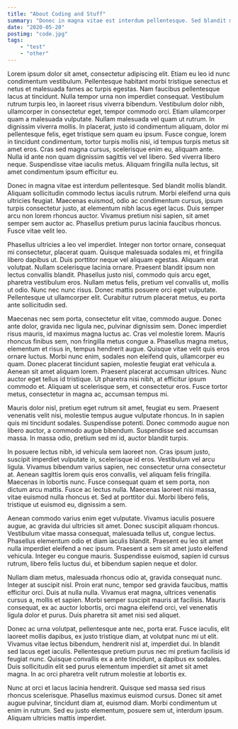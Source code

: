 ```yaml
---
title: "About Coding and Stuff"
summary: "Donec in magna vitae est interdum pellentesque. Sed blandit mollis blandit. Aliquam sollicitudin commodo lectus iaculis rutrum. Morbi eleifend urna quis ultricies feugiat. Maecenas euismod, odio ac condimentum cursus, ipsum turpis consectetur justo, at elementum nibh lacus eget lacus."
date: "2020-05-20"
postimg: "code.jpg"
tags:
    - "test"
    - "other"
---
```



Lorem ipsum dolor sit amet, consectetur adipiscing elit. Etiam eu leo id nunc condimentum vestibulum. Pellentesque habitant morbi tristique senectus et netus et malesuada fames ac turpis egestas. Nam faucibus pellentesque lacus at tincidunt. Nulla tempor urna non imperdiet consequat. Vestibulum rutrum turpis leo, in laoreet risus viverra bibendum. Vestibulum dolor nibh, ullamcorper in consectetur eget, tempor commodo orci. Etiam ullamcorper quam a malesuada vulputate. Nullam malesuada vel quam ut rutrum. In dignissim viverra mollis. In placerat, justo id condimentum aliquam, dolor mi pellentesque felis, eget tristique sem quam eu ipsum. Fusce congue, lorem in tincidunt condimentum, tortor turpis mollis nisi, id tempus turpis metus sit amet eros. Cras sed magna cursus, scelerisque enim eu, aliquam ante. Nulla id ante non quam dignissim sagittis vel vel libero. Sed viverra libero neque. Suspendisse vitae iaculis metus. Aliquam fringilla nulla lectus, sit amet condimentum ipsum efficitur eu.

Donec in magna vitae est interdum pellentesque. Sed blandit mollis blandit. Aliquam sollicitudin commodo lectus iaculis rutrum. Morbi eleifend urna quis ultricies feugiat. Maecenas euismod, odio ac condimentum cursus, ipsum turpis consectetur justo, at elementum nibh lacus eget lacus. Duis semper arcu non lorem rhoncus auctor. Vivamus pretium nisi sapien, sit amet semper sem auctor ac. Phasellus pretium purus lacinia faucibus rhoncus. Fusce vitae velit leo.

Phasellus ultricies a leo vel imperdiet. Integer non tortor ornare, consequat mi consectetur, placerat quam. Quisque malesuada sodales mi, et fringilla libero dapibus ut. Duis porttitor neque vel aliquam egestas. Aliquam erat volutpat. Nullam scelerisque lacinia ornare. Praesent blandit ipsum non lectus convallis blandit. Phasellus justo nisl, commodo quis arcu eget, pharetra vestibulum eros. Nullam metus felis, pretium vel convallis ut, mollis ut odio. Nunc nec nunc risus. Donec mattis posuere orci eget vulputate. Pellentesque ut ullamcorper elit. Curabitur rutrum placerat metus, eu porta ante sollicitudin sed.

Maecenas nec sem porta, consectetur elit vitae, commodo augue. Donec ante dolor, gravida nec ligula nec, pulvinar dignissim sem. Donec imperdiet risus mauris, id maximus magna luctus ac. Cras vel molestie lorem. Mauris rhoncus finibus sem, non fringilla metus congue a. Phasellus magna metus, elementum et risus in, tempus hendrerit augue. Quisque vitae velit quis eros ornare luctus. Morbi nunc enim, sodales non eleifend quis, ullamcorper eu quam. Donec placerat tincidunt sapien, molestie feugiat erat vehicula a. Aenean sit amet aliquam lorem. Praesent placerat accumsan ultrices. Nunc auctor eget tellus id tristique. Ut pharetra nisi nibh, at efficitur ipsum commodo et. Aliquam ut scelerisque sem, et consectetur eros. Fusce tortor metus, consectetur in magna ac, accumsan tempus mi.

Mauris dolor nisl, pretium eget rutrum sit amet, feugiat eu sem. Praesent venenatis velit nisi, molestie tempus augue vulputate rhoncus. In in sapien quis mi tincidunt sodales. Suspendisse potenti. Donec commodo augue non libero auctor, a commodo augue bibendum. Suspendisse sed accumsan massa. In massa odio, pretium sed mi id, auctor blandit turpis.

In posuere lectus nibh, id vehicula sem laoreet non. Cras ipsum justo, suscipit imperdiet vulputate in, scelerisque id eros. Vestibulum vel arcu ligula. Vivamus bibendum varius sapien, nec consectetur urna consectetur at. Aenean sagittis lorem quis eros convallis, vel aliquam felis fringilla. Maecenas in lobortis nunc. Fusce consequat quam et sem porta, non dictum arcu mattis. Fusce ac lectus nulla. Maecenas laoreet nisi massa, vitae euismod nulla rhoncus et. Sed at porttitor dui. Morbi libero felis, tristique ut euismod eu, dignissim a sem.

Aenean commodo varius enim eget vulputate. Vivamus iaculis posuere augue, ac gravida dui ultricies sit amet. Donec suscipit aliquam rhoncus. Vestibulum vitae massa consequat, malesuada tellus ut, congue lectus. Phasellus elementum odio et diam iaculis blandit. Praesent eu leo sit amet nulla imperdiet eleifend a nec ipsum. Praesent a sem sit amet justo eleifend vehicula. Integer eu congue mauris. Suspendisse euismod, sapien id cursus rutrum, libero felis luctus dui, et bibendum sapien neque et dolor.

Nullam diam metus, malesuada rhoncus odio at, gravida consequat nunc. Integer at suscipit nisl. Proin erat nunc, tempor sed gravida faucibus, mattis efficitur orci. Duis at nulla nulla. Vivamus erat magna, ultrices venenatis cursus a, mollis et sapien. Morbi semper suscipit mauris at facilisis. Mauris consequat, ex ac auctor lobortis, orci magna eleifend orci, vel venenatis ligula dolor et purus. Duis pharetra sit amet nisi sed aliquet.

Donec ac urna volutpat, pellentesque ante nec, porta erat. Fusce iaculis, elit laoreet mollis dapibus, ex justo tristique diam, at volutpat nunc mi ut elit. Vivamus vitae lectus bibendum, hendrerit nisl at, imperdiet dui. In blandit sed lacus eget iaculis. Pellentesque pretium purus nec mi pretium facilisis id feugiat nunc. Quisque convallis ex a ante tincidunt, a dapibus ex sodales. Duis sollicitudin elit sed purus elementum imperdiet sit amet sit amet magna. In ac orci pharetra velit rutrum molestie at lobortis ex.

Nunc at orci et lacus lacinia hendrerit. Quisque sed massa sed risus rhoncus scelerisque. Phasellus maximus euismod cursus. Donec sit amet augue pulvinar, tincidunt diam at, euismod diam. Morbi condimentum ut enim in rutrum. Sed eu justo elementum, posuere sem ut, interdum ipsum. Aliquam ultricies mattis imperdiet.
